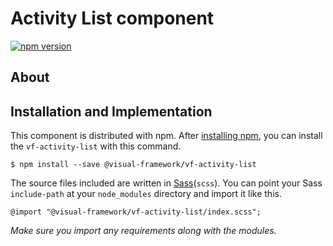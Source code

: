 # Activity List component

[![npm version](https://badge.fury.io/js/%40visual-framework%2Fvf-activity-list.svg)](https://badge.fury.io/js/%40visual-framework%2Fvf-activity-list)

## About

## Installation and Implementation

This component is distributed with npm. After [installing npm](https://www.npmjs.com/get-npm), you can install the `vf-activity-list` with this command.

```
$ npm install --save @visual-framework/vf-activity-list
```

The source files included are written in [Sass](http://sass-lang.com)(`scss`). You can point your Sass `include-path` at your `node_modules` directory and import it like this.

```
@import "@visual-framework/vf-activity-list/index.scss";
```

_Make sure you import any requirements along with the modules._
